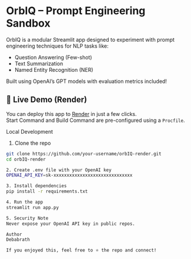 # OrbIQ – Prompt Engineering Sandbox

OrbIQ is a modular Streamlit app designed to experiment with prompt engineering techniques for NLP tasks like:

- Question Answering (Few-shot)
- Text Summarization
- Named Entity Recognition (NER)

Built using OpenAI’s GPT models with evaluation metrics included!

## 🚀 Live Demo (Render)

You can deploy this app to [Render](https://render.com) in just a few clicks.  
Start Command and Build Command are pre-configured using a `Procfile`.

Local Development

1. Clone the repo

```bash
git clone https://github.com/your-username/orbIQ-render.git
cd orbIQ-render

2. Create .env file with your OpenAI key
OPENAI_API_KEY=sk-xxxxxxxxxxxxxxxxxxxxxxxxxxxxxx

3. Install dependencies
pip install -r requirements.txt

4. Run the app
streamlit run app.py

5. Security Note
Never expose your OpenAI API key in public repos.

Author
Debabrath

If you enjoyed this, feel free to ⭐️ the repo and connect!
